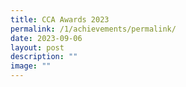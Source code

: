 ```yaml
---
title: CCA Awards 2023
permalink: /1/achievements/permalink/
date: 2023-09-06
layout: post
description: ""
image: ""
---
```

